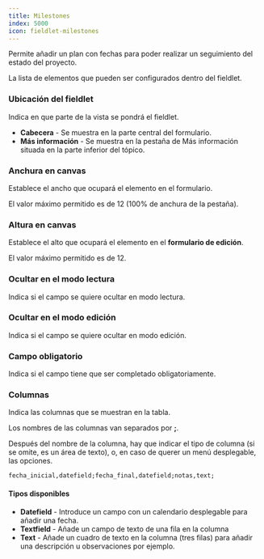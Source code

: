 ```yaml
---
title: Milestones
index: 5000
icon: fieldlet-milestones
---
```


Permite añadir un plan con fechas para poder realizar un seguimiento del estado del proyecto.

La lista de elementos que pueden ser configurados dentro del fieldlet.

### Ubicación del fieldlet

Indica en que parte de la vista se pondrá el fieldlet.

- **Cabecera** - Se muestra en la parte central del formulario.
- **Más información** - Se muestra en la pestaña de Más información situada en la parte inferior del tópico.

### Anchura en canvas
Establece el ancho que ocupará el elemento en el formulario.

El valor máximo permitido es de 12 (100% de anchura de la pestaña).

### Altura en canvas

Establece el alto que ocupará el elemento en el **formulario de edición**.

El valor máximo permitido es de 12.

### Ocultar en el modo lectura

Indica si el campo se quiere ocultar en modo lectura.

### Ocultar en el modo edición

Indica si el campo se quiere ocultar en modo edición.

### Campo obligatorio

Indica si el campo tiene que ser completado obligatoriamente.

### Columnas

Indica las columnas que se muestran en la tabla.

Los nombres de las columnas van separados por **;**.

Después del nombre de la columna, hay que indicar el tipo de columna (si se omite, es un área de texto), o, en caso de
querer un menú desplegable, las opciones.

    fecha_inicial,datefield;fecha_final,datefield;notas,text;


#### Tipos disponibles

- **Datefield** - Introduce un campo con un calendario desplegable para añadir una fecha.
- **Textfield** - Añade un campo de texto de una fila en la columna
- **Text** - Añade un cuadro de texto en la columna (tres filas) para añadir una descripción u observaciones por
  ejemplo.
